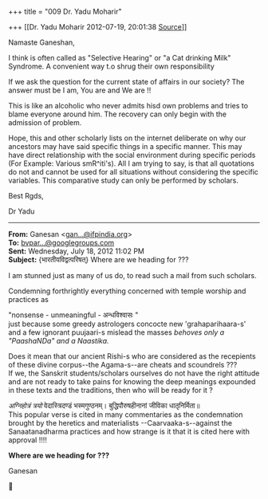 +++
title = "009 Dr. Yadu Moharir"

+++
[[Dr. Yadu Moharir	2012-07-19, 20:01:38 [Source](https://groups.google.com/g/bvparishat/c/b7xIYid2_Hc)]]



Namaste Ganeshan,

  

I think is often called as "Selective Hearing" or "a Cat drinking Milk" Syndrome. A convenient way t.o shrug their own responsibility  

  

If we ask the question for the current state of affairs in our society? The answer must be I am, You are and We are !!

  

This is like an alcoholic who never admits hisd own problems and tries to blame everyone around him. The recovery can only begin with the admission of problem.

  

Hope, this and other scholarly lists on the internet deliberate on why our ancestors may have said specific things in a specific manner. This may have direct relationship with the social environment during specific periods (For Example: Various smR^iti's). All I am trying to say, is that all quotations do not and cannot be used for all situations without considering the specific variables. This comparative study can only be performed by scholars.  

  

Best Rgds,

  

Dr Yadu  

  

------------------------------------------------------------------------

**From:** Ganesan \<[gan...@ifpindia.org]()\>  
**To:** [bvpar...@googlegroups.com]()  
**Sent:** Wednesday, July 18, 2012 11:02 PM  
**Subject:** {भारतीयविद्वत्परिषत्} Where are we heading for ???  

  

I am stunned just as many of us do, to read such a mail from such scholars.  
  
Condemning forthrightly everything concerned with temple worship and practices as  

"nonsense - unmeaningful - अन्धविश्वासः "  
just because some greedy astrologers concocte new 'grahaparihaara-s' and a few ignorant puujaari-s mislead the masses *behoves only a "PaashaNDa" and a Naastika.*  

  
Does it mean that our ancient Rishi-s who are considered as the recepients of these divine corpus--the Agama-s--are cheats and scoundrels ???  
If we, the Sanskrit students/scholars ourselves do not have the right attitude and are not ready to take pains for knowing the deep meanings expounded in these texts and the traditions, then who will be ready for it ?  
  
 *अग्निहोत्रं त्रयो* वेदास्त्रिदण्डं भस्मगुण्ठनम्। बुद्धिपौरुषहीनानां जीविका धातृनिर्मिता॥  
This popular verse is cited in many commentaries as the condemnation brought by the heretics and materialists --Caarvaaka-s--against the Sanaatanadharma practices and how strange is it that it is cited here with approval !!!!  
  
**Where are we heading for ???**  
  
Ganesan  



